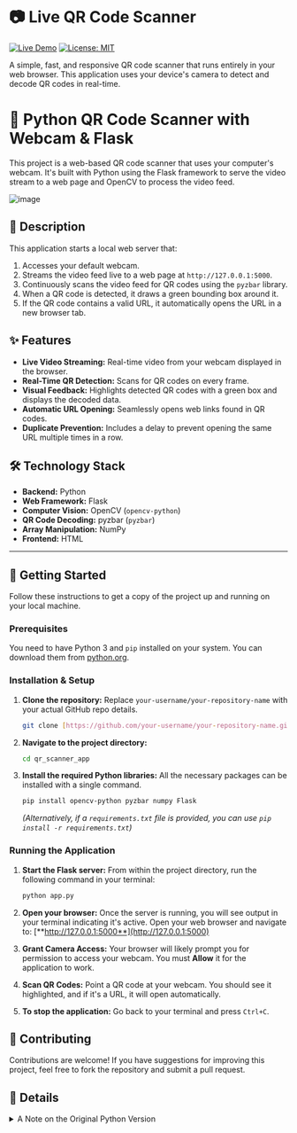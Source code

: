 # 📷 Live QR Code Scanner

[![Live Demo](https://img.shields.io/badge/Live-Demo-brightgreen?style=for-the-badge&logo=google-chrome)](https://rizz0311.github.io/QR-SCANNER-APP/)
[![License: MIT](https://img.shields.io/badge/License-MIT-yellow.svg?style=for-the-badge)](https://opensource.org/licenses/MIT)

A simple, fast, and responsive QR code scanner that runs entirely in your web browser. This application uses your device's camera to detect and decode QR codes in real-time.

# 🐍 Python QR Code Scanner with Webcam & Flask

This project is a web-based QR code scanner that uses your computer's webcam. It's built with Python using the Flask framework to serve the video stream to a web page and OpenCV to process the video feed.



![image](https://github.com/user-attachments/assets/86d32efa-79e7-40ab-8875-35072b855d22)


## 📜 Description

This application starts a local web server that:
1.  Accesses your default webcam.
2.  Streams the video feed live to a web page at `http://127.0.0.1:5000`.
3.  Continuously scans the video feed for QR codes using the `pyzbar` library.
4.  When a QR code is detected, it draws a green bounding box around it.
5.  If the QR code contains a valid URL, it automatically opens the URL in a new browser tab.

## ✨ Features

-   **Live Video Streaming:** Real-time video from your webcam displayed in the browser.
-   **Real-Time QR Detection:** Scans for QR codes on every frame.
-   **Visual Feedback:** Highlights detected QR codes with a green box and displays the decoded data.
-   **Automatic URL Opening:** Seamlessly opens web links found in QR codes.
-   **Duplicate Prevention:** Includes a delay to prevent opening the same URL multiple times in a row.

## 🛠️ Technology Stack

-   **Backend:** Python
-   **Web Framework:** Flask
-   **Computer Vision:** OpenCV (`opencv-python`)
-   **QR Code Decoding:** pyzbar (`pyzbar`)
-   **Array Manipulation:** NumPy
-   **Frontend:** HTML

---

## 🚀 Getting Started

Follow these instructions to get a copy of the project up and running on your local machine.

### Prerequisites

You need to have Python 3 and `pip` installed on your system. You can download them from [python.org](https://www.python.org/).

### Installation & Setup

1.  **Clone the repository:**
    Replace `your-username/your-repository-name` with your actual GitHub repo details.
    ```bash
    git clone [https://github.com/your-username/your-repository-name.git](https://github.com/your-username/your-repository-name.git)
    ```

2.  **Navigate to the project directory:**
    ```bash
    cd qr_scanner_app
    ```

3.  **Install the required Python libraries:**
    All the necessary packages can be installed with a single command.
    ```bash
    pip install opencv-python pyzbar numpy Flask
    ```
    *(Alternatively, if a `requirements.txt` file is provided, you can use `pip install -r requirements.txt`)*


### Running the Application

1.  **Start the Flask server:**
    From within the project directory, run the following command in your terminal:
    ```bash
    python app.py
    ```

2.  **Open your browser:**
    Once the server is running, you will see output in your terminal indicating it's active. Open your web browser and navigate to:
    [**http://127.0.0.1:5000**](http://127.0.0.1:5000)

3.  **Grant Camera Access:**
    Your browser will likely prompt you for permission to access your webcam. You must **Allow** it for the application to work.

4.  **Scan QR Codes:**
    Point a QR code at your webcam. You should see it highlighted, and if it's a URL, it will open automatically.

5.  **To stop the application:**
    Go back to your terminal and press `Ctrl+C`.

## 🤝 Contributing

Contributions are welcome! If you have suggestions for improving this project, feel free to fork the repository and submit a pull request.

## 📝 Details

<details>
  <summary>A Note on the Original Python Version</summary>
  
  This project was initially developed using a Python backend with Flask and OpenCV. While powerful, that version required a server environment capable of running Python, making it unsuitable for simple static hosting like GitHub Pages. The project was then re-imagined as a pure client-side JavaScript application to ensure easy access, deployment, and enhanced user privacy.
</details>






